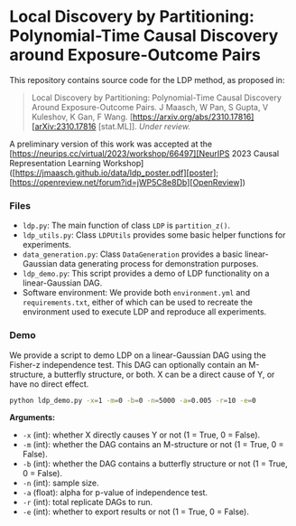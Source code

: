# Local Discovery by Partitioning: Polynomial-Time Causal Discovery around Exposure-Outcome Pairs

This repository contains source code for the LDP method, as proposed in:

>Local Discovery by Partitioning: Polynomial-Time Causal Discovery Around Exposure-Outcome Pairs. J Maasch, W Pan, S Gupta, V Kuleshov, K Gan, F Wang. [https://arxiv.org/abs/2310.17816][arXiv:2310.17816 [stat.ML]]. *Under review.*

A preliminary version of this work was accepted at the [https://neurips.cc/virtual/2023/workshop/66497][NeurIPS 2023 Causal Representation Learning Workshop] ([https://jmaasch.github.io/data/ldp_poster.pdf][poster]; [https://openreview.net/forum?id=jWP5C8e8Db][OpenReview])


### Files
- `ldp.py`: The main function of class `LDP` is `partition_z()`.
- `ldp_utils.py`: Class `LDPUtils` provides some basic helper functions for experiments.
- `data_generation.py`: Class `DataGeneration` provides a basic linear-Gaussian data generating process for demonstration purposes.
- `ldp_demo.py`: This script provides a demo of LDP functionality on a linear-Gaussian DAG.
-  Software environment: We provide both `environment.yml` and `requirements.txt`, either of which can be used to recreate the environment used to execute LDP and reproduce all experiments.

### Demo

We provide a script to demo LDP on a linear-Gaussian DAG using the Fisher-z independence test. This DAG can optionally contain an M-structure, a butterfly structure, or both. X can be a direct cause of Y, or have no direct effect.

```bash
python ldp_demo.py -x=1 -m=0 -b=0 -n=5000 -a=0.005 -r=10 -e=0
```

**Arguments:**
- `-x` (int): whether X directly causes Y or not (1 = True, 0 = False).
- `-m` (int): whether the DAG contains an M-structure or not (1 = True, 0 = False).
- `-b` (int): whether the DAG contains a butterfly structure or not (1 = True, 0 = False).
- `-n` (int): sample size.
- `-a` (float): alpha for p-value of independence test.
- `-r` (int): total replicate DAGs to run.
- `-e` (int): whether to export results or not (1 = True, 0 = False).
